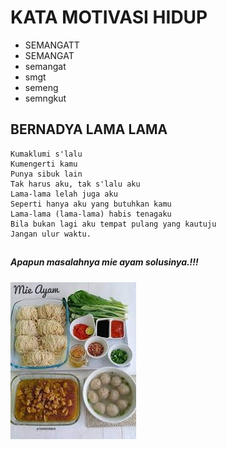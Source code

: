  #  KATA MOTIVASI HIDUP
 - SEMANGATT
 - SEMANGAT
 - semangat
 - smgt
 - semeng
 - semngkut


 ## BERNADYA LAMA LAMA
 ```
Kumaklumi s'lalu
Kumengerti kamu
Punya sibuk lain
Tak harus aku, tak s'lalu aku
Lama-lama lelah juga aku
Seperti hanya aku yang butuhkan kamu
Lama-lama (lama-lama) habis tenagaku
Bila bukan lagi aku tempat pulang yang kautuju
Jangan ulur waktu.
```


##
##### Apapun masalahnya  mie ayam solusinya.!!!


<img src = "mie ayam.jfif">   


##